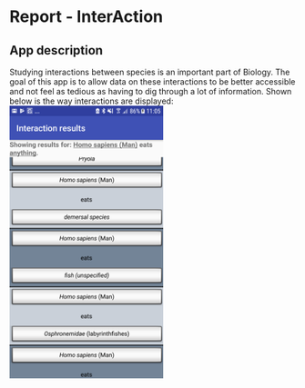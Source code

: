 # Report - InterAction
## App description
Studying interactions between species is an important part of Biology.
 The goal of this app is to allow data on these interactions to be better accessible
 and not feel as tedious as having to dig through a lot of information.
 Shown below is the way interactions are displayed:
<img height="480" width="270" src="https://github.com/romanlakerveld/ProgProj/blob/master/doc/screenshot.png"/>


